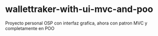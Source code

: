 # wallettraker-with-ui-mvc-and-poo
Proyecto personal OSP con interfaz grafica, ahora con patron MVC y completamente en POO
